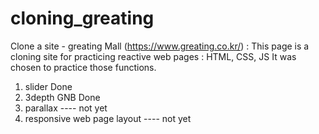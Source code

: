 # cloning_greating
Clone a site - greating Mall (https://www.greating.co.kr/)
: This page is a cloning site for practicing reactive web pages : HTML, CSS, JS 
It was chosen to practice those functions.
 1. slider                      Done
 2. 3depth GNB                  Done
 3. parallax                    ---- not yet
 4. responsive web page layout  ---- not yet
